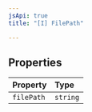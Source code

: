 ```yaml
---
jsApi: true
title: "[I] FilePath"

---
```

## Properties

| Property | Type |
| :------ | :------ |
| `filePath` | `string` |
